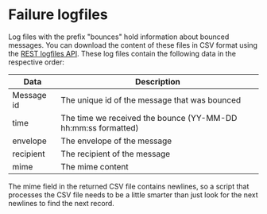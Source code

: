 # Failure logfiles

Log files with the prefix "bounces" hold information about bounced messages.
You can download the content of these files in CSV format using the
[REST logfiles API](rest-logfiles). These log files contain the following
data in the respective order:

| Data        | Description                                                   |
| ----------- | ------------------------------------------------------------- |
| Message id  | The unique id of the message that was bounced                 |
| time        | The time we received the bounce (YY-MM-DD hh:mm:ss formatted) |
| envelope    | The envelope of the message                                   |
| recipient   | The recipient of the message                                  |
| mime        | The mime content                                              |

The mime field in the returned CSV file contains newlines, so a script that
processes the CSV file needs to be a little smarter than just look for
the next newlines to find the next record.
